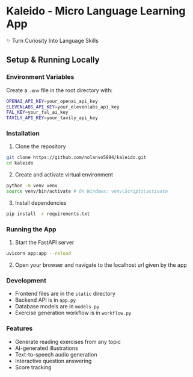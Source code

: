 # Kaleido - Micro Language Learning App

✨ Turn Curiosity Into Language Skills

## Setup & Running Locally

### Environment Variables
Create a `.env` file in the root directory with:

```bash
OPENAI_API_KEY=your_openai_api_key
ELEVENLABS_API_KEY=your_elevenlabs_api_key
FAL_KEY=your_fal_ai_key
TAVILY_API_KEY=your_tavily_api_key
```

### Installation

1. Clone the repository
```bash
git clone https://github.com/nolanvo5894/kaleido.git
cd kaleido
```

2. Create and activate virtual environment

```bash
python -m venv venv
source venv/bin/activate # On Windows: venv\Scripts\activate
```

3. Install dependencies

```bash
pip install -r requirements.txt
```

### Running the App

1. Start the FastAPI server
```bash
uvicorn app:app --reload
```

2. Open your browser and navigate to the localhost url given by the app 


### Development

- Frontend files are in the `static` directory
- Backend API is in `app.py`
- Database models are in `models.py`
- Exercise generation workflow is in `workflow.py`

### Features
- Generate reading exercises from any topic
- AI-generated illustrations
- Text-to-speech audio generation
- Interactive question answering
- Score tracking
